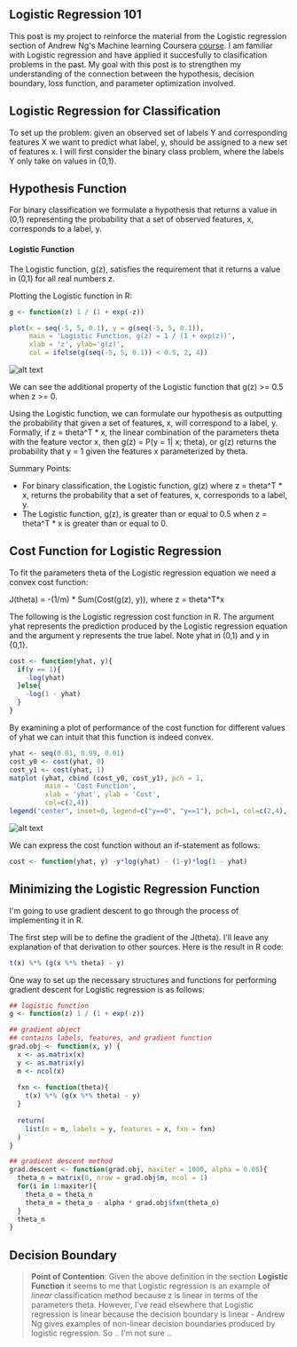 ## Logistic Regression 101
This post is my project to reinforce the material from the Logistic regression section of Andrew Ng's Machine learning Coursera [course](https://www.coursera.org/learn/machine-learning/home/welcome).  I am familiar with Logistic regression and have applied it succesfully to clasification problems in the past.  My goal with this post is to strengthen my understanding of the connection between the hypothesis, decision boundary, loss function, and parameter optimization involved.

## Logistic Regression for Classification 
To set up the problem:  given an observed set of labels Y and corresponding features X we want to predict what label, y, should be assigned to a new set of features x.  I will first consider the binary class problem, where the labels Y only take on values in {0,1}.

## Hypothesis Function
For binary classification we formulate a hypothesis that returns a value in (0,1) representing the probability that a set of observed features, x, corresponds to a label, y.

#### Logistic Function
The Logistic function, g(z), satisfies the requirement that it returns a value in (0,1) for all real numbers z.

Plotting the Logistic function in R:
```r
g <- function(z) 1 / (1 + exp(-z))

plot(x = seq(-5, 5, 0.1), y = g(seq(-5, 5, 0.1)),
     main = 'Logistic Function, g(z) = 1 / (1 + exp(z))',
     xlab = 'z', ylab='g(z)', 
     col = ifelse(g(seq(-5, 5, 0.1)) < 0.5, 2, 4))
```
![alt text](https://cloud.githubusercontent.com/assets/12782539/11022001/5845831e-8621-11e5-88b0-b1466105921c.png "Figure I")

We can see the additional property of the Logistic function that g(z) >= 0.5 when z >= 0.

Using the Logistic function, we can formulate our hypothesis as outputting the probability that given a set of features, x, will correspond to a label, y.  Formally, if z = theta^T * x, the linear combination of the parameters theta with the feature vector x, then g(z) = P(y = 1| x; theta), or g(z) returns the probability that y = 1 given the features x parameterized by theta.

Summary Points:

- For binary classification, the Logistic function, g(z) where z = theta^T * x, returns the probability that a set of features, x, corresponds to a label, y.
- The Logistic function, g(z), is greater than or equal to 0.5 when z = theta^T * x is greater than or equal to 0.

## Cost Function for Logistic Regression
To fit the parameters theta of the Logistic regression equation we need a convex cost function:

J(theta) = -(1/m) * Sum(Cost(g(z), y)), where z = theta^T*x

The following is the Logistic regression cost function in R.  The argument yhat represents the prediction produced by the Logistic regression equation and the argument y represents the true label.  Note yhat in (0,1) and y in {0,1}.

```r
cost <- function(yhat, y){
  if(y == 1){
    -log(yhat)
  }else{
    -log(1 - yhat)
  }
}
```
By examining a plot of performance of the cost function for different values of yhat we can intuit that this function is indeed convex. 
```r
yhat <- seq(0.01, 0.99, 0.01)
cost_y0 <- cost(yhat, 0)
cost_y1 <- cost(yhat, 1)
matplot (yhat, cbind (cost_y0, cost_y1), pch = 1,
         main = 'Cost Function',
         xlab = 'yhat', ylab = 'Cost',
         col=c(2,4))
legend("center", inset=0, legend=c("y==0", "y==1"), pch=1, col=c(2,4), horiz=TRUE)
```
![alt text](https://cloud.githubusercontent.com/assets/12782539/11022303/50653736-8629-11e5-9df1-49d38eb06d27.png "Figure II")

We can express the cost function without an if-statement as follows:
```r
cost <- function(yhat, y) -y*log(yhat) - (1-y)*log(1 - yhat)
```

## Minimizing the Logistic Regression Function
I'm going to use gradient descent to go through the process of implementing it in R. 

The first step will be to define the gradient of the J(theta).  I'll leave any explanation of that derivation to other sources.  Here is the result in R code:
```r
t(x) %*% (g(x %*% theta) - y)
```	

One way to set up the necessary structures and functions for performing gradient descent for Logistic regression is as follows:
```r
## logistic function
g <- function(z) 1 / (1 + exp(-z))

## gradient object
## contains labels, features, and gradient function
grad.obj <- function(x, y) {
  x <- as.matrix(x)
  y <- as.matrix(y)
  m <- ncol(x)
  
  fxn <- function(theta){
    t(x) %*% (g(x %*% theta) - y)
  }
  
  return(
    list(m = m, labels = y, features = x, fxn = fxn)
  )
}

## gradient descent method
grad.descent <- function(grad.obj, maxiter = 1000, alpha = 0.05){
  theta_n = matrix(0, nrow = grad.obj$m, ncol = 1)
  for(i in 1:maxiter){
    theta_o = theta_n
    theta_n = theta_o - alpha * grad.obj$fxn(theta_o)
  }
  theta_n
}
```


## Decision Boundary



>__Point of Contention__:  Given the above definition in the section __Logistic Function__ it seems to me that Logistic regression is an example of *linear* classification method because z is linear in terms of the parameters theta.  However, I've read elsewhere that Logistic regression is linear because the decision boundary is linear - Andrew Ng gives examples of non-linear decision boundaries produced by logistic regression. So .. I'm not sure ..